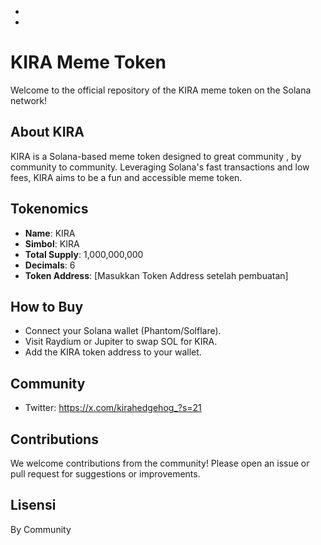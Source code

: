 -
-
# KIRA Meme Token
Welcome to the official repository of the KIRA meme token on the Solana network!


## About KIRA
KIRA is a Solana-based meme token designed to great community , by community to community. Leveraging Solana's fast transactions and low fees, KIRA aims to be a fun and accessible meme token.



## Tokenomics
- **Name**: KIRA
- **Simbol**: KIRA
- **Total Supply**: 1,000,000,000
- **Decimals**: 6
- **Token Address**: [Masukkan Token Address setelah pembuatan]

## How to Buy
- Connect your Solana wallet (Phantom/Solflare).
- Visit Raydium or Jupiter to swap SOL for KIRA.
- Add the KIRA token address to your wallet.



## Community

- Twitter: https://x.com/kirahedgehog_?s=21



## Contributions
We welcome contributions from the community! Please open an issue or pull request for suggestions or improvements.



## Lisensi
By Community
